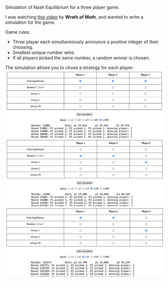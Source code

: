 Simulation of Nash Equilibrium for a three player game.

I was watching [this video](https://www.youtube.com/watch?v=9vdElgo-xNM) by **Wrath of Math**, and wanted to write a simulation for the game.

Game rules:
* Three player each simultaneiously announce a positive integer of their choosing.
* Smallest unique number wins.
* If all players picked the same number, a random winner is chosen.

The simulation allows you to chose a strategy for each player:
![Screenshot: All use Nash equilibrium strategy](img/screen1.png)
![Screenshot: Two players pick random 1, 2 or 3. One player always picks 1.](img/screen2.png)
![Screenshot: Two players use Nash equilibrium strategy. One player always picks 1.](img/screen3.png)
